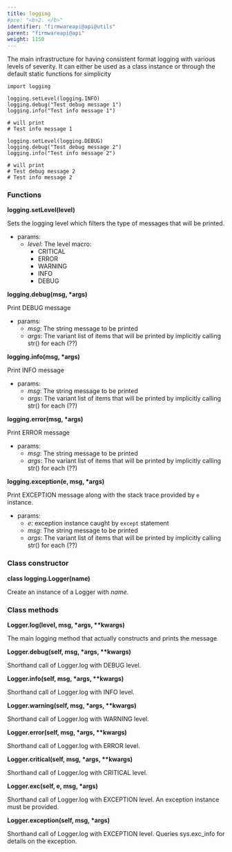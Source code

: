 ```yaml
---
title: logging
#pre: "<b>2. </b>"
identifier: "firmwareapi@api@utils"
parent: "firmwareapi@api"
weight: 1150
---
```


The main infrastructure for having consistent format logging with various levels of severity. It can either be used as a class instance or through the default static functions for simplicity

```
import logging

logging.setLevel(logging.INFO)
logging.debug("Test debug message 1")
logging.info("Test info message 1")

# will print
# Test info message 1

logging.setLevel(logging.DEBUG)
logging.debug("Test debug message 2")
logging.info("Test info message 2")

# will print
# Test debug message 2
# Test info message 2
```

### Functions

**logging.setLevel(level)**

Sets the logging level which filters the type of messages that will be printed.

- params:
  - _level_: The level macro:
    - CRITICAL
    - ERROR
    - WARNING
    - INFO
    - DEBUG

**logging.debug(msg, \*args)**

Print DEBUG message

- params:
  - _msg_: The string message to be printed
  - _args_: The variant list of items that will be printed by implicitly calling str() for each (??)

**logging.info(msg, \*args)**

Print INFO message

- params:
  - _msg_: The string message to be printed
  - _args_: The variant list of items that will be printed by implicitly calling str() for each (??)

**logging.error(msg, \*args)**

Print ERROR message

- params:
  - _msg_: The string message to be printed
  - _args_: The variant list of items that will be printed by implicitly calling str() for each (??)

**logging.exception(e, msg, \*args)**

Print EXCEPTION message along with the stack trace provided by `e` instance.

- params:
  - _e_: exception instance caught by `except` statement
  - _msg_: The string message to be printed
  - _args_: The variant list of items that will be printed by implicitly calling str() for each (??)

### Class constructor

**class logging.Logger(name)**

Create an instance of a Logger with _name_.

### Class methods

**Logger.log(level, msg, \*args, \*\*kwargs)**

The main logging method that actually constructs and prints the message

**Logger.debug(self, msg, \*args, \*\*kwargs)**

Shorthand call of Logger.log with DEBUG level.

**Logger.info(self, msg, \*args, \*\*kwargs)**

Shorthand call of Logger.log with INFO level.

**Logger.warning(self, msg, \*args, \*\*kwargs)**

Shorthand call of Logger.log with WARNING level.

**Logger.error(self, msg, \*args, \*\*kwargs)**

Shorthand call of Logger.log with ERROR level.

**Logger.critical(self, msg, \*args, \*\*kwargs)**

Shorthand call of Logger.log with CRITICAL level.

**Logger.exc(self, e, msg, \*args)**

Shorthand call of Logger.log with EXCEPTION level. An exception instance must be provided.

**Logger.exception(self, msg, \*args)**

Shorthand call of Logger.log with EXCEPTION level. Queries sys.exc_info for details on the exception.
